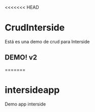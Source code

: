 <<<<<<< HEAD
# CrudInterside

Está es una demo de crud para Interside

## DEMO! v2
=======
# intersideapp
Demo app interside

